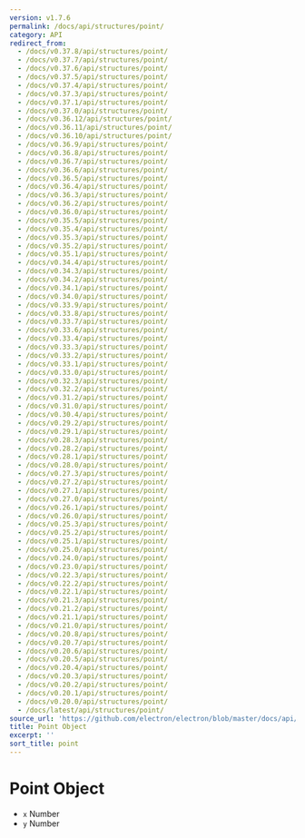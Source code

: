 ```yaml
---
version: v1.7.6
permalink: /docs/api/structures/point/
category: API
redirect_from:
  - /docs/v0.37.8/api/structures/point/
  - /docs/v0.37.7/api/structures/point/
  - /docs/v0.37.6/api/structures/point/
  - /docs/v0.37.5/api/structures/point/
  - /docs/v0.37.4/api/structures/point/
  - /docs/v0.37.3/api/structures/point/
  - /docs/v0.37.1/api/structures/point/
  - /docs/v0.37.0/api/structures/point/
  - /docs/v0.36.12/api/structures/point/
  - /docs/v0.36.11/api/structures/point/
  - /docs/v0.36.10/api/structures/point/
  - /docs/v0.36.9/api/structures/point/
  - /docs/v0.36.8/api/structures/point/
  - /docs/v0.36.7/api/structures/point/
  - /docs/v0.36.6/api/structures/point/
  - /docs/v0.36.5/api/structures/point/
  - /docs/v0.36.4/api/structures/point/
  - /docs/v0.36.3/api/structures/point/
  - /docs/v0.36.2/api/structures/point/
  - /docs/v0.36.0/api/structures/point/
  - /docs/v0.35.5/api/structures/point/
  - /docs/v0.35.4/api/structures/point/
  - /docs/v0.35.3/api/structures/point/
  - /docs/v0.35.2/api/structures/point/
  - /docs/v0.35.1/api/structures/point/
  - /docs/v0.34.4/api/structures/point/
  - /docs/v0.34.3/api/structures/point/
  - /docs/v0.34.2/api/structures/point/
  - /docs/v0.34.1/api/structures/point/
  - /docs/v0.34.0/api/structures/point/
  - /docs/v0.33.9/api/structures/point/
  - /docs/v0.33.8/api/structures/point/
  - /docs/v0.33.7/api/structures/point/
  - /docs/v0.33.6/api/structures/point/
  - /docs/v0.33.4/api/structures/point/
  - /docs/v0.33.3/api/structures/point/
  - /docs/v0.33.2/api/structures/point/
  - /docs/v0.33.1/api/structures/point/
  - /docs/v0.33.0/api/structures/point/
  - /docs/v0.32.3/api/structures/point/
  - /docs/v0.32.2/api/structures/point/
  - /docs/v0.31.2/api/structures/point/
  - /docs/v0.31.0/api/structures/point/
  - /docs/v0.30.4/api/structures/point/
  - /docs/v0.29.2/api/structures/point/
  - /docs/v0.29.1/api/structures/point/
  - /docs/v0.28.3/api/structures/point/
  - /docs/v0.28.2/api/structures/point/
  - /docs/v0.28.1/api/structures/point/
  - /docs/v0.28.0/api/structures/point/
  - /docs/v0.27.3/api/structures/point/
  - /docs/v0.27.2/api/structures/point/
  - /docs/v0.27.1/api/structures/point/
  - /docs/v0.27.0/api/structures/point/
  - /docs/v0.26.1/api/structures/point/
  - /docs/v0.26.0/api/structures/point/
  - /docs/v0.25.3/api/structures/point/
  - /docs/v0.25.2/api/structures/point/
  - /docs/v0.25.1/api/structures/point/
  - /docs/v0.25.0/api/structures/point/
  - /docs/v0.24.0/api/structures/point/
  - /docs/v0.23.0/api/structures/point/
  - /docs/v0.22.3/api/structures/point/
  - /docs/v0.22.2/api/structures/point/
  - /docs/v0.22.1/api/structures/point/
  - /docs/v0.21.3/api/structures/point/
  - /docs/v0.21.2/api/structures/point/
  - /docs/v0.21.1/api/structures/point/
  - /docs/v0.21.0/api/structures/point/
  - /docs/v0.20.8/api/structures/point/
  - /docs/v0.20.7/api/structures/point/
  - /docs/v0.20.6/api/structures/point/
  - /docs/v0.20.5/api/structures/point/
  - /docs/v0.20.4/api/structures/point/
  - /docs/v0.20.3/api/structures/point/
  - /docs/v0.20.2/api/structures/point/
  - /docs/v0.20.1/api/structures/point/
  - /docs/v0.20.0/api/structures/point/
  - /docs/latest/api/structures/point/
source_url: 'https://github.com/electron/electron/blob/master/docs/api/structures/point.md'
title: Point Object
excerpt: ''
sort_title: point
---
```




<!--


                                      ::::
                                    :o+//+o:
                                    +o    oo-
                                    :o+//oo/+o/
                                      -::-   -oo:
                                               /s/
                      -::::::::-                :s/  :::--
                  :+oo+////////+:        -:/+oo/ :s:-///++oo+:
                /o+:                -/+oo+/:-     +o-      -:+o:
               /s:              -:+o+/:           -o+         :s/
              -s/            -/oo/:                /s-         +s-
              -s/         -/oo/-                   -s/         /s-
               oo       :+o/-                       oo         oo
               -s/    :oo/                          /s-       /s-
                :s/ :oo:              -::-          /s-      /s:
                  -+o/               /ssss/         :s:    -+o-
                 :o+--               /ssss/         :s:   :o+-
                :s/  +o:              -::-          /s-   --
               -s/    :+o/-                         /s-
               oo       -+o+-                       oo
              -s/         -/oo/-                   -s/
             -+soo+:         -/oo/:                /s-      /oooo+-
             o+   :s:           -:+o+/:-          -o+      /s:  -oo
             oo:--/s:       ::      -:+oo+/:-     -/-      /s/--:o+
              :+++/-        :s:          -:/+ooo++//////++oo//+o+:
                             /s:                --::::::--
                              /s/              /s-
                               :oo:          :oo:
                                 /oo/-    -/oo/
                                   -/+oooo+/-





                   _______  _______  _______  _______  __
                  |       ||       ||       ||       ||  |
                  |  _____||_     _||   _   ||    _  ||  |
                  | |_____   |   |  |  | |  ||   |_| ||  |
                  |_____  |  |   |  |  |_|  ||    ___||__|
                   _____| |  |   |  |       ||   |     __
                  |_______|  |___|  |_______||___|    |__|


    This file is generated automatically, so it should not be edited.

    To make changes, head over to the electron/electron repository:

    https://github.com/electron/electron/blob/master/docs/api/structures/point.md

    Thanks!

-->
# Point Object

*   `x` Number
*   `y` Number
